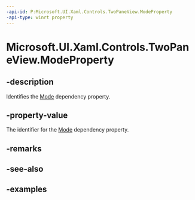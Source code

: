 ```yaml
---
-api-id: P:Microsoft.UI.Xaml.Controls.TwoPaneView.ModeProperty
-api-type: winrt property
---
```


<!-- Property syntax.
public DependencyProperty ModeProperty { get; }
-->

# Microsoft.UI.Xaml.Controls.TwoPaneView.ModeProperty

## -description

Identifies the [Mode](twopaneview_mode.md) dependency property.

## -property-value

The identifier for the [Mode](twopaneview_mode.md) dependency property.

## -remarks

## -see-also

## -examples

